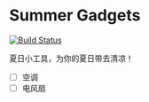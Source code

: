 # Summer Gadgets

[![Build Status](https://travis-ci.com/ElpsyCN/summer-gadgets.svg?branch=master)](https://travis-ci.com/ElpsyCN/summer-gadgets)

夏日小工具，为你的夏日带去清凉！

- [ ] 空调
- [ ] 电风扇
